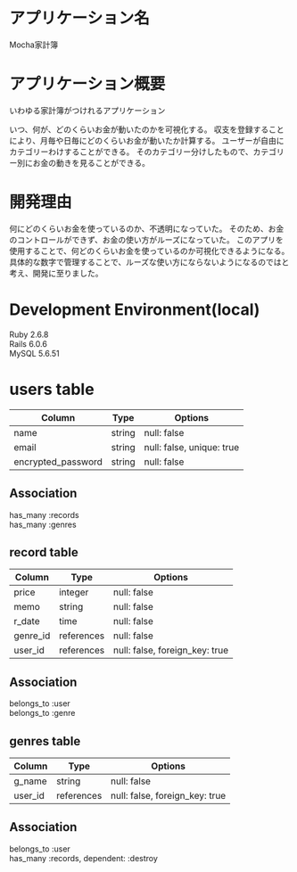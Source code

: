 # アプリケーション名
Mocha家計簿

# アプリケーション概要

いわゆる家計簿がつけれるアプリケーション

いつ、何が、どのくらいお金が動いたのかを可視化する。
収支を登録することにより、月毎や日毎にどのくらいお金が動いたか計算する。
ユーザーが自由にカテゴリーわけすることができる。
そのカテゴリー分けしたもので、カテゴリー別にお金の動きを見ることができる。


# 開発理由

何にどのくらいお金を使っているのか、不透明になっていた。
そのため、お金のコントロールができず、お金の使い方がルーズになっていた。
このアプリを使用することで、何どのくらいお金を使っているのか可視化できるようになる。
具体的な数字で管理することで、ルーズな使い方にならないようになるのではと考え、開発に至りました。


# Development Environment(local)

Ruby 2.6.8<br>
Rails 6.0.6<br>
MySQL 5.6.51<br>


# users table

| Column             | Type    | Options                   |
| ------------------ | ------- | ------------------------- |
| name               | string  | null: false               |
| email              | string  | null: false, unique: true |
| encrypted_password | string  | null: false               |


## Association
has_many :records<br>
has_many :genres


## record table

| Column   | Type       | Options                        |
| -------- | ---------- | ------------------------------ |
| price    | integer    | null: false                    |
| memo     | string     | null: false                    |
| r_date   | time       | null: false                    |
| genre_id | references | null: false                    |
| user_id  | references | null: false, foreign_key: true | 

## Association
belongs_to :user<br>
belongs_to :genre

## genres table

| Column  | Type       | Options                        |
| ------- | ---------- | ------------------------------ |
| g_name  | string     | null: false                    |
| user_id | references | null: false, foreign_key: true | 

## Association
belongs_to :user<br>
has_many :records, dependent: :destroy